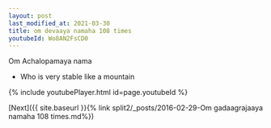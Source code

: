 ```yaml
---
layout: post
last_modified_at: 2021-03-30
title: om devaaya namaha 108 times
youtubeId: Wo8AN2FsCD0
---
```

 
 
Om Achalopamaya nama 
 
 -  Who is very stable like a mountain 
 
  
 
  
 
 
 
 
 
 


{% include youtubePlayer.html id=page.youtubeId %}
 
[Next]({{ site.baseurl }}{% link  split2/_posts/2016-02-29-Om gadaagrajaaya namaha 108 times.md%})
 
